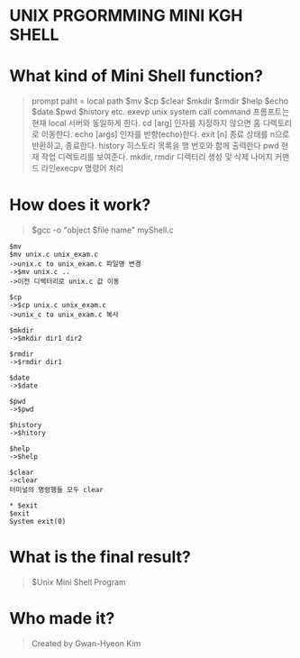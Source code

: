 # UNIX PRGORMMING MINI KGH SHELL 

# What kind of Mini Shell function?
> prompt paht = local path
> $mv
> $cp
> $clear
> $mkdir
> $rmdir
> $help
> $echo
> $date
> $pwd
> $history 
> etc. exevp unix system call command 
> 프롬프트는 현재 local 서버와 동일하게 한다.
> cd [arg]  인자를 지정하지 않으면 홈 디렉토리로 이동한다.
> echo [args] 인자를 반향(echo)한다.
> exit [n] 종료 상태를 n으로 반환하고, 종료한다.
> history  히스토리 목록을 행 번호와 함께 출력한다
> pwd 현재 작업 디렉토리를 보여준다. 
> mkdir, rmdir 디렉터리 생성 및 삭제
> 나머지 커맨드 라인execpv 명령어 처리


# How does it work?
> $gcc -o "object $file name" myShell.c

```
$mv
$mv unix.c unix_exam.c
->unix.c to unix_exam.c 파일명 변경
->$mv unix.c ..
->이전 디렉터리로 unix.c 값 이동
```

```
$cp
->$cp unix.c unix_exam.c
->unix_c to unix_exam.c 복사
```

```
$mkdir 
->$mkdir dir1 dir2 
```

```
$rmdir 
->$rmdir dir1
```

```
$date
->$date
```

```
$pwd 
->$pwd

```
```
$history
->$hitory
```

```
$help
->$help

```
```
$clear
->clear
터미널의 명령행들 모두 clear
```

```
* $exit
$exit
System exit(0)

```
# What is the final result?
> $Unix Mini Shell Program  

# Who made it?
> Created by Gwan-Hyeon Kim
